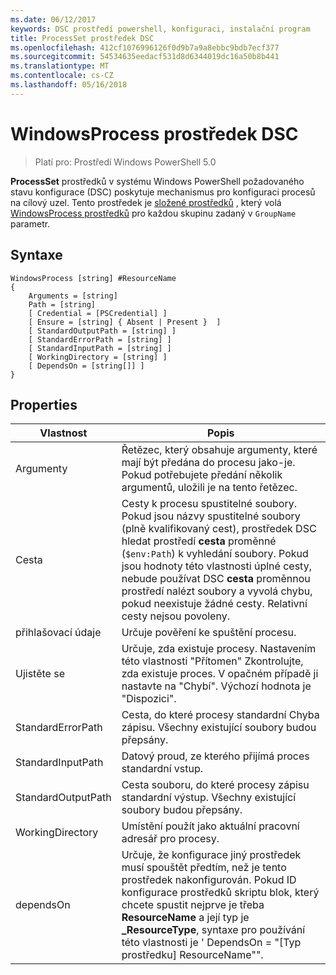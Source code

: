 ```yaml
---
ms.date: 06/12/2017
keywords: DSC prostředí powershell, konfiguraci, instalační program
title: ProcessSet prostředek DSC
ms.openlocfilehash: 412cf1076996126f0d9b7a9a8ebbc9bdb7ecf377
ms.sourcegitcommit: 54534635eedacf531d8d6344019dc16a50b8b441
ms.translationtype: MT
ms.contentlocale: cs-CZ
ms.lasthandoff: 05/16/2018
---
```

# <a name="dsc-windowsprocess-resource"></a>WindowsProcess prostředek DSC

> Platí pro: Prostředí Windows PowerShell 5.0

**ProcessSet** prostředků v systému Windows PowerShell požadovaného stavu konfigurace (DSC) poskytuje mechanismus pro konfiguraci procesů na cílový uzel. Tento prostředek je [složené prostředků](authoringResourceComposite.md) , který volá [WindowsProcess prostředků](windowsProcessResource.md) pro každou skupinu zadaný v `GroupName` parametr.

## <a name="syntax"></a>Syntaxe

```
WindowsProcess [string] #ResourceName
{
    Arguments = [string]
    Path = [string]
    [ Credential = [PSCredential] ]
    [ Ensure = [string] { Absent | Present }  ]
    [ StandardOutputPath = [string] ]
    [ StandardErrorPath = [string] ]
    [ StandardInputPath = [string] ]
    [ WorkingDirectory = [string] ]
    [ DependsOn = [string[]] ]
}
```

## <a name="properties"></a>Properties
|  Vlastnost  |  Popis   |
|---|---|
| Argumenty| Řetězec, který obsahuje argumenty, které mají být předána do procesu jako-je. Pokud potřebujete předání několik argumentů, uložili je na tento řetězec.|
| Cesta| Cesty k procesu spustitelné soubory. Pokud jsou názvy spustitelné soubory (plně kvalifikovaný cest), prostředek DSC hledat prostředí **cesta** proměnné (`$env:Path`) k vyhledání soubory. Pokud jsou hodnoty této vlastnosti úplné cesty, nebude používat DSC **cesta** proměnnou prostředí nalézt soubory a vyvolá chybu, pokud neexistuje žádné cesty. Relativní cesty nejsou povoleny.|
| přihlašovací údaje| Určuje pověření ke spuštění procesu.|
| Ujistěte se| Určuje, zda existuje procesy. Nastavením této vlastnosti "Přítomen" Zkontrolujte, zda existuje proces. V opačném případě ji nastavte na "Chybí". Výchozí hodnota je "Dispozici".|
| StandardErrorPath| Cesta, do které procesy standardní Chyba zápisu. Všechny existující soubory budou přepsány.|
| StandardInputPath| Datový proud, ze kterého přijímá proces standardní vstup.|
| StandardOutputPath| Cesta souboru, do které procesy zápisu standardní výstup. Všechny existující soubory budou přepsány.|
| WorkingDirectory| Umístění použít jako aktuální pracovní adresář pro procesy.|
| dependsOn | Určuje, že konfigurace jiný prostředek musí spouštět předtím, než je tento prostředek nakonfigurován. Pokud ID konfigurace prostředků skriptu blok, který chcete spustit nejprve je třeba **ResourceName** a její typ je **_ResourceType**, syntaxe pro používání této vlastnosti je ' DependsOn = "[Typ prostředku] ResourceName"".|